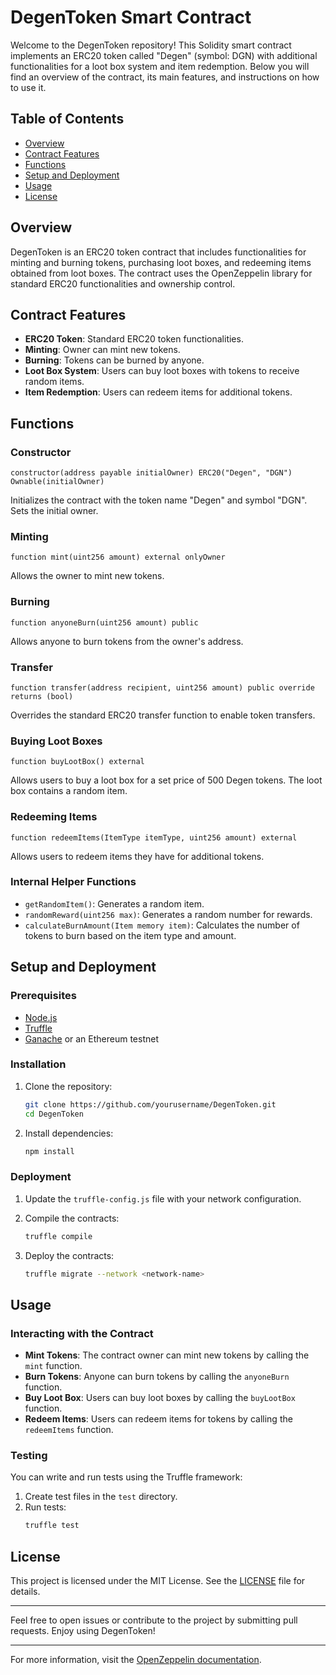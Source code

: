 # DegenToken Smart Contract

Welcome to the DegenToken repository! This Solidity smart contract implements an ERC20 token called "Degen" (symbol: DGN) with additional functionalities for a loot box system and item redemption. Below you will find an overview of the contract, its main features, and instructions on how to use it.

## Table of Contents

- [Overview](#overview)
- [Contract Features](#contract-features)
- [Functions](#functions)
- [Setup and Deployment](#setup-and-deployment)
- [Usage](#usage)
- [License](#license)

## Overview

DegenToken is an ERC20 token contract that includes functionalities for minting and burning tokens, purchasing loot boxes, and redeeming items obtained from loot boxes. The contract uses the OpenZeppelin library for standard ERC20 functionalities and ownership control.

## Contract Features

- **ERC20 Token**: Standard ERC20 token functionalities.
- **Minting**: Owner can mint new tokens.
- **Burning**: Tokens can be burned by anyone.
- **Loot Box System**: Users can buy loot boxes with tokens to receive random items.
- **Item Redemption**: Users can redeem items for additional tokens.

## Functions

### Constructor

```solidity
constructor(address payable initialOwner) ERC20("Degen", "DGN") Ownable(initialOwner)
```

Initializes the contract with the token name "Degen" and symbol "DGN". Sets the initial owner.

### Minting

```solidity
function mint(uint256 amount) external onlyOwner
```

Allows the owner to mint new tokens.

### Burning

```solidity
function anyoneBurn(uint256 amount) public
```

Allows anyone to burn tokens from the owner's address.

### Transfer

```solidity
function transfer(address recipient, uint256 amount) public override returns (bool)
```

Overrides the standard ERC20 transfer function to enable token transfers.

### Buying Loot Boxes

```solidity
function buyLootBox() external
```

Allows users to buy a loot box for a set price of 500 Degen tokens. The loot box contains a random item.

### Redeeming Items

```solidity
function redeemItems(ItemType itemType, uint256 amount) external
```

Allows users to redeem items they have for additional tokens.

### Internal Helper Functions

- `getRandomItem()`: Generates a random item.
- `randomReward(uint256 max)`: Generates a random number for rewards.
- `calculateBurnAmount(Item memory item)`: Calculates the number of tokens to burn based on the item type and amount.

## Setup and Deployment

### Prerequisites

- [Node.js](https://nodejs.org/)
- [Truffle](https://www.trufflesuite.com/truffle)
- [Ganache](https://www.trufflesuite.com/ganache) or an Ethereum testnet

### Installation

1. Clone the repository:
    ```bash
    git clone https://github.com/yourusername/DegenToken.git
    cd DegenToken
    ```

2. Install dependencies:
    ```bash
    npm install
    ```

### Deployment

1. Update the `truffle-config.js` file with your network configuration.

2. Compile the contracts:
    ```bash
    truffle compile
    ```

3. Deploy the contracts:
    ```bash
    truffle migrate --network <network-name>
    ```

## Usage

### Interacting with the Contract

- **Mint Tokens**: The contract owner can mint new tokens by calling the `mint` function.
- **Burn Tokens**: Anyone can burn tokens by calling the `anyoneBurn` function.
- **Buy Loot Box**: Users can buy loot boxes by calling the `buyLootBox` function.
- **Redeem Items**: Users can redeem items for tokens by calling the `redeemItems` function.

### Testing

You can write and run tests using the Truffle framework:

1. Create test files in the `test` directory.
2. Run tests:
    ```bash
    truffle test
    ```

## License

This project is licensed under the MIT License. See the [LICENSE](LICENSE) file for details.

---

Feel free to open issues or contribute to the project by submitting pull requests. Enjoy using DegenToken!

---

For more information, visit the [OpenZeppelin documentation](https://docs.openzeppelin.com/contracts/4.x/).

